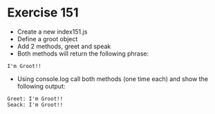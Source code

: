 # Exercise 151

- Create a new index151.js
- Define a groot object
- Add 2 methods, greet and speak
- Both methods will return the following phrase:

```
I'm Groot!!
```

- Using console.log call both methods (one time each) and show the following output:

```
Greet: I'm Groot!!
Seack: I'm Groot!!
```
